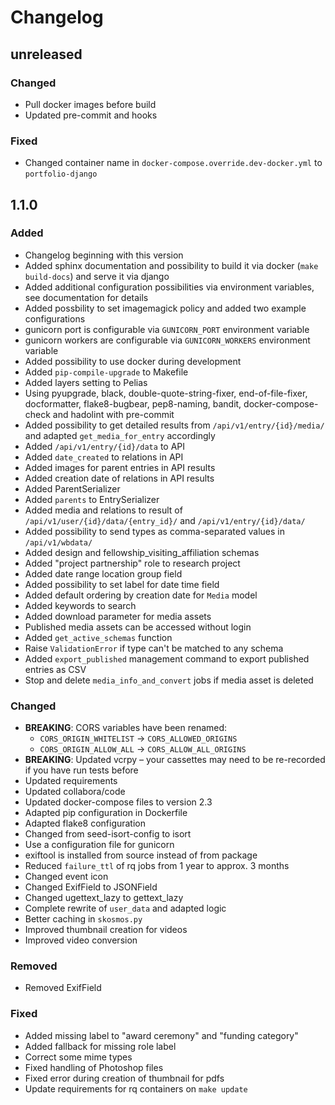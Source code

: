# Changelog

## unreleased

### Changed
- Pull docker images before build
- Updated pre-commit and hooks

### Fixed
- Changed container name in `docker-compose.override.dev-docker.yml` to `portfolio-django`

## 1.1.0

### Added
- Changelog beginning with this version
- Added sphinx documentation and possibility to build it via docker (`make build-docs`) and serve it via django
- Added additional configuration possibilities via environment variables, see documentation for details
- Added possbility to set imagemagick policy and added two example configurations
- gunicorn port is configurable via `GUNICORN_PORT` environment variable
- gunicorn workers are configurable via `GUNICORN_WORKERS` environment variable
- Added possibility to use docker during development
- Added `pip-compile-upgrade` to Makefile
- Added layers setting to Pelias
- Using pyupgrade, black, double-quote-string-fixer, end-of-file-fixer, docformatter, flake8-bugbear, pep8-naming, 
  bandit, docker-compose-check and hadolint with pre-commit
- Added possibility to get detailed results from `/api/v1/entry/{id}/media/` and adapted `get_media_for_entry` 
  accordingly
- Added `/api/v1/entry/{id}/data` to API
- Added `date_created` to relations in API
- Added images for parent entries in API results
- Added creation date of relations in API results
- Added ParentSerializer
- Added `parents` to EntrySerializer
- Added media and relations to result of `/api/v1/user/{id}/data/{entry_id}/` and `/api/v1/entry/{id}/data/`
- Added possibility to send types as comma-separated values in `/api/v1/wbdata/`
- Added design and fellowship_visiting_affiliation schemas
- Added "project partnership" role to research project
- Added date range location group field
- Added possibility to set label for date time field
- Added default ordering by creation date for `Media` model
- Added keywords to search
- Added download parameter for media assets
- Published media assets can be accessed without login
- Added `get_active_schemas` function
- Raise `ValidationError` if type can't be matched to any schema
- Added `export_published` management command to export published entries as CSV
- Stop and delete `media_info_and_convert` jobs if media asset is deleted

### Changed
- **BREAKING**: CORS variables have been renamed:
    - `CORS_ORIGIN_WHITELIST` -> `CORS_ALLOWED_ORIGINS`
    - `CORS_ORIGIN_ALLOW_ALL` -> `CORS_ALLOW_ALL_ORIGINS`
- **BREAKING**: Updated vcrpy – your cassettes may need to be re-recorded if you have run tests before
- Updated requirements
- Updated collabora/code
- Updated docker-compose files to version 2.3
- Adapted pip configuration in Dockerfile
- Adapted flake8 configuration
- Changed from seed-isort-config to isort
- Use a configuration file for gunicorn 
- exiftool is installed from source instead of from package
- Reduced `failure_ttl` of rq jobs from 1 year to approx. 3 months
- Changed event icon
- Changed ExifField to JSONField
- Changed ugettext_lazy to gettext_lazy 
- Complete rewrite of `user_data` and adapted logic
- Better caching in `skosmos.py`
- Improved thumbnail creation for videos
- Improved video conversion

### Removed
- Removed ExifField

### Fixed
- Added missing label to "award ceremony" and "funding category"
- Added fallback for missing role label
- Correct some mime types
- Fixed handling of Photoshop files
- Fixed error during creation of thumbnail for pdfs
- Update requirements for rq containers on `make update`
